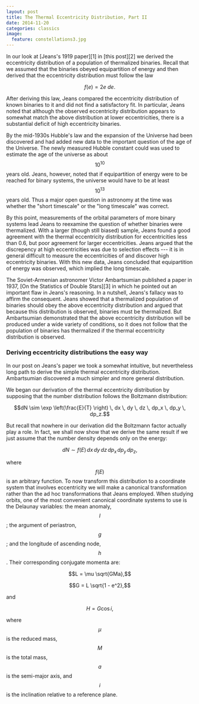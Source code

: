 ```yaml
---
layout: post
title: The Thermal Eccentricity Distribution, Part II
date: 2014-11-20
categories: classics
image:
  feature: constellations3.jpg
---
```


In our look at [Jeans's 1919 paper][1] in [this post][2] we derived the
eccentricity distribution of a population of thermalized binaries.  Recall
that we assumed that the binaries obeyed equipartition of energy and then
derived that the eccentricity distribution must follow the law

$$f(e) = 2e \: de.$$

After deriving this law, Jeans compared the eccentricity distribution of
known binaries to it and did not find a satisfactory fit.  In particular,
Jeans noted that although the observed eccentricity distribution appears to
somewhat match the above distribution at lower eccentricities, there is a
substantial deficit of high eccentricity binaries.  

By the mid-1930s Hubble's law and the expansion of the Universe had been
discovered and had added new data to the important question of the age of
the Universe.  The newly measured Hubble constant could was used to estimate
the age of the universe as about $$10^{10}$$ years old.  Jeans, however,
noted that if equipartition of energy were to be reached for binary systems,
the universe would have to be at least $$10^{13}$$ years old.  Thus a major
open question in astronomy at the time was whether the "short timescale" or
the "long timescale" was correct.  

By this point, measurements of the orbital parameters of more binary systems
lead Jeans to reexamine the question of whether binaries were thermalized.
With a larger (though still biased) sample, Jeans found a good agreement
with the thermal eccentricity distribution for eccentricities less than 0.6,
but poor agreement for larger eccentricities.  Jeans argued that the
discrepency at high eccentricities was due to selection effects --- it is in
general difficult to measure the eccentricities of and discover high
eccentricity binaries.  With this new data, Jeans concluded that
equipartition of energy was observed, which implied the long timescale.

The Soviet-Armenian astronomer Victor Ambartsumian published a paper in
1937, [On the Statistics of Double Stars][3] in which he pointed out an
important flaw in Jeans's reasoning.  In a nutshell, Jeans's fallacy was to
affirm the consequent.  Jeans showed that a thermalized population of
binaries should obey the above eccentricity distribution and argued that
because this distribution is observed, binaries must be thermalized.  But
Ambartsumian demonstrated that the above eccentricity distribution will be
produced under a wide variety of conditions, so it does not follow that the
population of binaries has thermalized if the thermal eccentricity
distribution is observed. 

### Deriving eccentricity distributions the easy way

In our post on Jeans's paper we took a somewhat intuitive, but nevertheless
long path to derive the simple thermal eccentricity distribution.
Ambartsumian discovered a much simpler and more general distribution.

We began our derivation of the thermal eccentricity distribution by
supposing that the number distribution follows the Boltzmann distribution:

$$dN \sim \exp \left(\frac{E}{T} \right) \, dx \, dy \, dz \, dp_x \, dp_y
\, dp_z.$$

But recall that nowhere in our derivation did the Boltzmann factor actually
play a role.  In fact, we shall now show that we derive the same result if
we just assume that the number density depends only on the energy:

$$dN \sim f(E) \, dx \, dy \, dz \, dp_x \, dp_y \, dp_z,$$

where $$f(E)$$ is an arbitrary function.  To now transform this distribution
to a coordinate system that involves eccentricity we will make a canonical
transformation rather than the ad hoc transformations that Jeans employed.
When studying orbits, one of the most convenient canonical coordinate
systems to use is the Delaunay variables: the mean anomaly, $$l$$; the
argument of periastron, $$g$$; and the longitude of ascending node, $$h$$.
Their corresponding conjugate momenta are:

$$L = \mu \sqrt{GMa},$$

$$G = L \sqrt{1 - e^2},$$

and

$$H = G \cos i,$$

where $$\mu$$ is the reduced mass, $$M$$ is the total mass, $$a$$ is the
semi-major axis, and $$i$$ is the inclination relative to a reference
plane.
